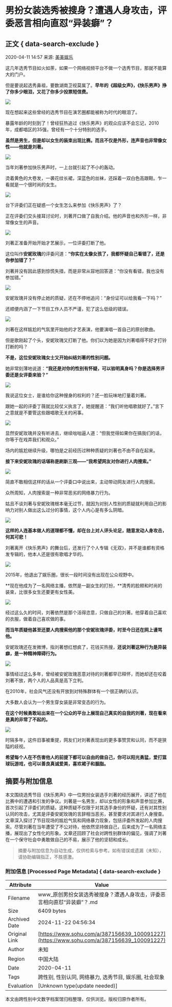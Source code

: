 # 男扮女装选秀被搜身？遭遇人身攻击，评委恶言相向直怼“异装癖”？

## 正文 { data-search-exclude }

2020-04-11 14:57 来源: [美美娱乐](https://www.sohu.com/a/387156639_100091227?spm=smpc.content-abroad.content.1.1732251350508mxJOBCU)

这几年选秀节目如火如荼，如果一个网络视频平台不做一个选秀节目，那就不能算大的门户。

但是要说起选秀鼻祖，要数湖南卫视莫属了。**早年的《超级女声》，《快乐男声》挣了你多少眼泪，又花了你多少投票短信费。**

![](http://5b0988e595225.cdn.sohucs.com/images/20200411/c103eadc9aee473ba29ca153c94d48b1.JPG)

现在想起来这些曾经的选秀节目在演艺圈都能被称为时代的眼泪了。

暴露年龄的时刻到了！曾经狂热追过《快乐男声》的观众应该不会忘记，2010年，成都唱区的35强，曾经有一个十分特别的选手。

**虽然是男生，但是却以女生的装束出现比赛。而且不仅是外形，连声音也非常像女性——他就是刘著。**

![](http://5b0988e595225.cdn.sohucs.com/images/20200411/bedaafbb81894c1880dc036522e60199.JPG)

当年刘著参加快乐男声时，一上台就引起了不小的轰动。

烫着黄色的大卷发，一袭花纹长裙，深蓝色的丝袜，还踩着一双白色高跟鞋。乍一看就是一个很时尚的女生。

![](http://5b0988e595225.cdn.sohucs.com/images/20200411/a516b5bfbf8943e289dbff180bb91fe8.JPG)

台下评委们正在疑惑一个女生怎么来参加《快乐男声》了？

正在评委们交头接耳讨论时，刘著开口做了自我介绍。他的声音也和外形一样，非常像女生的声音。

![](http://5b0988e595225.cdn.sohucs.com/images/20200411/19f1fc9e926a4b66a4cc8db167ec24cf.JPG)

刘著正准备开始开始才艺展示，一位评委打断了他。

这位叫作**安妮玫瑰**的评委问道：**“你实在太像女孩了，我都怀疑自己看错了，还是你参加错了？”**

刘著并没有因此感到惊慌失措，而是非常从容地回答道：“你没有看错，我也没有参加错。”

![](http://5b0988e595225.cdn.sohucs.com/images/20200411/f0378c24063e4487b7132b3dec1e9fe0.JPG)

安妮玫瑰并没有停止她的质疑，还在不停地追问：“身份证可以给我看一下吗？”

还顺便内涵了一下节目工作人员不严谨，犯了这么低级的错误。

![](http://5b0988e595225.cdn.sohucs.com/images/20200411/05257c57d3ea404ea1419fe0b0fe8aa8.JPG)

刘著在这样尴尬的气氛里开始他的才艺表演，他要演唱一首自己的原创歌曲。

但是歌刚起了个头，安妮玫瑰又打断了他。你们以为她是因为刘著唱得不好才打铃打断的吗？

**不是，这位安妮玫瑰女士又开始纠结刘著的性别问题。**

她非常刻薄地说道：**“我还是对你的性别有怀疑，可以验明真身吗？你是选择男评委还是女评委来验？”**

![](http://5b0988e595225.cdn.sohucs.com/images/20200411/729933d6dc544eabb07e662ca1b8edcf.JPG)

我说这位女士，是谁给你这种搜身的权利的？还一脸玩味地打量着刘著。

跟她一起的评委丁薇就比较仗义执言了，她提醒道：“我们听他唱歌就好了。”言下之意就是不要管这些跟唱歌无关的闲事。

![](http://5b0988e595225.cdn.sohucs.com/images/20200411/5100552b112943e9a63313176d8f64ec.JPG)

显然安妮玫瑰并没有听进去，继续咄咄逼人道：“但我觉得如果你在搞我们的话，你等于在戏弄我们和观众。”

场内的尴尬继续升级，哪怕是之前经历过种种质疑的刘著也不由不自在起来。

**接下来安妮玫瑰的话堪称是刷新三观——“我希望网友对你进行人肉搜索。”**

![](http://5b0988e595225.cdn.sohucs.com/images/20200411/ba881b12578e4d5f8d33b1ff5b14ea6a.JPG)

简直不敢相信这样的话从一个评委口中说出来，主动带动网友进行人肉搜索。

众所周知，人肉搜索是一种非常恶劣的网络暴力行为。

姑且不谈刘著与安妮玫瑰根本毫无过节，就因为对别人性别的质疑就利用自己的影响力对别人做出这么过分的事情，这个人内心是有多么阴暗。

![](http://5b0988e595225.cdn.sohucs.com/images/20200411/d8e19fd5241d47d1927f54e48fbbe7e3.png)

**这样的人连基本做人的道理都不懂，却在台上对人评头论足，随意发动人身攻击，何其可悲！**

刘著离开《快乐男声》的舞台后，还发行了个人专辑《无双》，并不是谁都有资格发专辑的，他本人还是很有歌唱才华的。

![](http://5b0988e595225.cdn.sohucs.com/images/20200411/7d51e11056f3462d9897f7311e4a202b.JPG)

2015年，他退出了娱乐圈，很长一段时间没有出现在公众视野中。

**现在他成为了一名网络主播，依然是一副女生的打扮，**清秀的脸颊和时尚的装束，比很多女生还要更有女性美。

![](http://5b0988e595225.cdn.sohucs.com/images/20200411/a6d5eb776b774bbaa8e73b16243db934.png)

经过这么久的时间，刘著依然是那个活得恣意，只做自己的刘著。他穿着自己喜欢的衣服，做着自己喜欢做的事。

**而当年质疑他甚至还要人肉搜索他的那个安妮玫瑰评委，时至今日还在网上谩骂他。**

安妮玫瑰还在发微博，指刘著想红想疯了，花钱买热搜，**还说刘著这种行为是异装癖，是一种精神障碍行为。**

![](http://5b0988e595225.cdn.sohucs.com/images/20200411/bff0961dbe3544d8b2fe4ba5f9a51fd3.JPG)

事情经过这么多年，曾经被安妮玫瑰恶意对待的刘著都早已释怀，而她却还在咬着刘著不放，两个人的人品真是高下立判。

在2010年，社会风气还没有开放到对特殊群体有一个很正确的认识。

大多数人会认为一个男生穿女装是非常变态的行为。

**在这个时候勇敢站出来在一个公众的平台上展现自己真实的自我的刘著，现在看来是真的非常了不起的。**

![](http://5b0988e595225.cdn.sohucs.com/images/20200411/19a89311ec244dbc9b4a71f01b459dd8.png)

时隔多年，这件旧事被重提，网友们对刘著表现出的更多事赞赏和认同，而不是狭隘的歧视。

**希望每个人在不伤害他人的前提下都可以自由的做自己，你可以阳光勇猛，爱打篮球玩游戏，也可以善良真诚爱美，喜欢裙子和胭脂。**
<!-- tcd_original_link https://www.sohu.com/a/387156639_100091227 -->
## 摘要与附加信息

<!-- tcd_abstract -->
本文围绕选秀节目《快乐男声》中一位男扮女装选手刘著的经历展开，讲述了他在比赛中的遭遇和引发的争议。刘著是一名男生，却以女性的形象和声音参加比赛，首次引起了评委们的质疑。这种质疑不仅限于对其选手身份的怀疑，还有对其性别认同的攻击，尤其是评委安妮玫瑰的言辞相当恶劣，甚至要求对其进行人身搜查。文章深入探讨了节目现场的尴尬气氛和网络暴力现象，包括评委所发起的人肉搜索。尽管刘著在当年遭受了不公对待，他依然坚持做自己，后来成为了一名网络主播，展现出了女性化的形象。文章还回顾了社会对跨性别群体的偏见，强调了刘著在一个保守社会中勇敢做自己的不易，展示了他的坚韧和成长。
<!-- tcd_abstract_end -->

> 摘要与附加信息为自动生成，仅供检索与参考。如有错误或遗漏（未知），请协助编辑指正，不胜感激。

### 附加信息 [Processed Page Metadata] { data-search-exclude }

| Attribute       | Value                                  |
|-----------------|----------------------------------------|
| Filename        | www_原创男扮女装选秀被搜身？遭遇人身攻击，评委恶言相向直怼“异装癖”？.md                             |
| Size            | 6409 bytes                           |
| Archived Date   | 2024-11-22 04:56:34                             |
| Original Link   | [https://www.sohu.com/a/387156639_100091227](https://www.sohu.com/a/387156639_100091227)                       |
| Author          | 未知                               |
| Region          | 中国大陆                               |
| Date            | 2020-04-11                                 |
| Tags            | 跨性别, 性别认同, 网络暴力, 选秀节目, 娱乐圈, 社会现象                                 |
| Evaluation            | [Unknown type(update needed)]                                 |
<!-- tcd_table_end -->

本文由跨性别中文数字档案馆归档整理，仅供浏览。版权归原作者所有。
